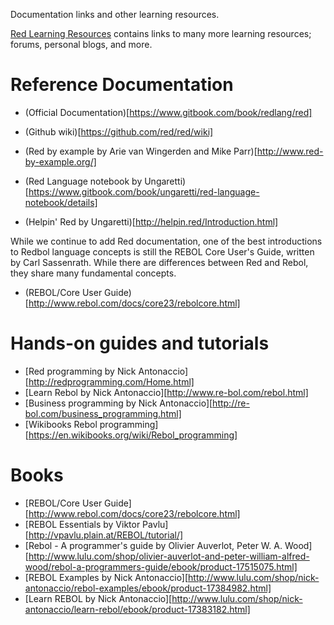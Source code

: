 Documentation links and other learning resources.

[Red Learning Resources](https://github.com/red/red/wiki/Learning-resources) contains links to many more learning resources; forums, personal blogs, and more.

# Reference Documentation

- (Official Documentation)[https://www.gitbook.com/book/redlang/red]
- (Github wiki)[https://github.com/red/red/wiki]
- (Red by example by Arie van Wingerden and Mike Parr)[http://www.red-by-example.org/]

- (Red Language notebook by Ungaretti)[https://www.gitbook.com/book/ungaretti/red-language-notebook/details]
- (Helpin' Red by Ungaretti)[http://helpin.red/Introduction.html]

While we continue to add Red documentation, one of the best introductions to Redbol language concepts is still the REBOL Core User's Guide, written by Carl Sassenrath. While there are differences between Red and Rebol, they share many fundamental concepts.

- (REBOL/Core User Guide)[http://www.rebol.com/docs/core23/rebolcore.html]

# Hands-on guides and tutorials

- [Red programming by Nick Antonaccio][http://redprogramming.com/Home.html]
- [Learn Rebol by Nick Antonaccio][http://www.re-bol.com/rebol.html]
- [Business programming by Nick Antonaccio][http://re-bol.com/business_programming.html]
- [Wikibooks Rebol programming][https://en.wikibooks.org/wiki/Rebol_programming]

# Books

- [REBOL/Core User Guide][http://www.rebol.com/docs/core23/rebolcore.html]
- [REBOL Essentials by Viktor Pavlu][http://vpavlu.plain.at/REBOL/tutorial/]
- [Rebol - A programmer's guide by Olivier Auverlot, Peter W. A. Wood][http://www.lulu.com/shop/olivier-auverlot-and-peter-william-alfred-wood/rebol-a-programmers-guide/ebook/product-17515075.html]
- [REBOL Examples by Nick Antonaccio][http://www.lulu.com/shop/nick-antonaccio/rebol-examples/ebook/product-17384982.html]
- [Learn REBOL by Nick Antonaccio][http://www.lulu.com/shop/nick-antonaccio/learn-rebol/ebook/product-17383182.html]

